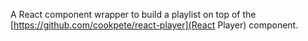 A React component wrapper to build a playlist on top of the [https://github.com/cookpete/react-player](React Player) component.
